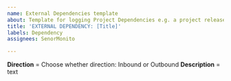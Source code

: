 ```yaml
---
name: External Dependencies template
about: Template for logging Project Dependencies e.g. a project release etc.
title: 'EXTERNAL DEPENDENCY: [Title]'
labels: Dependency
assignees: SenorMonito

---
```


**Direction** = Choose whether direction: Inbound or Outbound
**Description** = text
